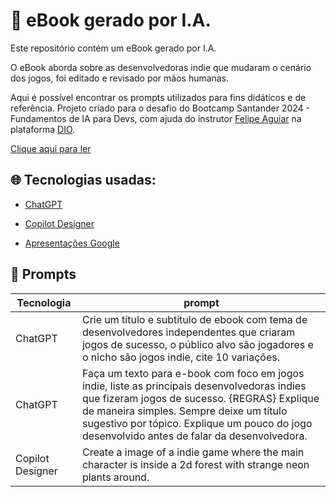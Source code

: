 
# 📘 eBook gerado por I.A.

Este repositório contém um eBook gerado por I.A.

O eBook aborda sobre as desenvolvedoras indie que mudaram o cenário dos jogos, foi editado e revisado por mãos humanas.

Aqui é possível encontrar os prompts utilizados para fins didáticos e de referência. Projeto criado para o desafio do Bootcamp Santander 2024 - Fundamentos de IA para Devs, com ajuda do instrutor [Felipe Aguiar](https://github.com/felipeAguiarCode) na plataforma [DIO](https://www.dio.me/).

[Clique aqui para ler](https://github.com/zzzw7/ebook_ia/blob/main/ebook/eBook_IA_Ascensao_Indie.pdf)

## 🌐 Tecnologias usadas:
- [ChatGPT](https://chat.openai.com/)

- [Copilot Designer](https://copilot.microsoft.com/images/create)

- [Apresentações Google](https://www.google.com/intl/pt-BR/slides/about/)
## 📢 Prompts
|Tecnologia|prompt|
| ------- | ------------------------------------------------------------------------------------------------------------------------------------------------------------------------------------------------------------------------------------------------------------------|
| ChatGPT | Crie um título e subtítulo de ebook com tema de desenvolvedores independentes que criaram jogos de sucesso, o público alvo são jogadores e o nicho são jogos indie, cite 10 variações.|
| ChatGPT | Faça um texto para e-book com foco em jogos indie, liste as principais desenvolvedoras indies que fizeram jogos de sucesso. {REGRAS} Explique de maneira simples. Sempre deixe um título sugestivo por tópico. Explique um pouco do jogo desenvolvido antes de falar da desenvolvedora.|
| Copilot Designer | Create a image of a indie game where the main character is inside a 2d forest with strange neon plants around.|
